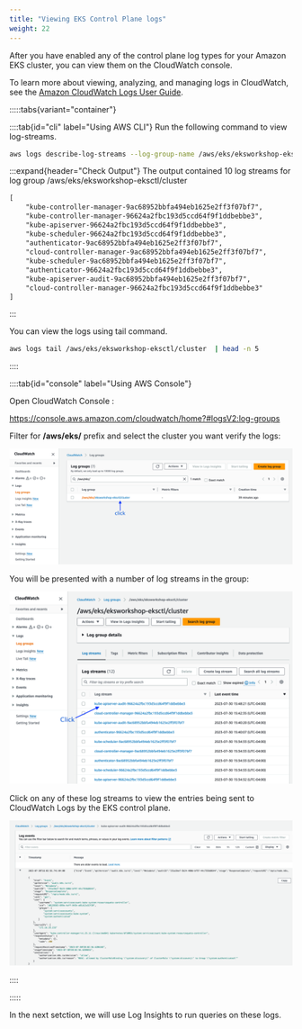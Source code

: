 ```yaml
---
title: "Viewing EKS Control Plane logs"
weight: 22
---
```


After you have enabled any of the control plane log types for your Amazon EKS cluster, you can view them on the CloudWatch console.

To learn more about viewing, analyzing, and managing logs in CloudWatch, see the [Amazon CloudWatch Logs User Guide](https://docs.aws.amazon.com/AmazonCloudWatch/latest/logs/).

:::::tabs{variant="container"}

::::tab{id="cli" label="Using AWS CLI"}
Run the following command to view log-streams.

```bash
aws logs describe-log-streams --log-group-name /aws/eks/eksworkshop-eksctl/cluster --max-items 10 --order-by LastEventTime --query 'logStreams[].logStreamName'
```
:::expand{header="Check Output"}
The output contained 10 log streams for log group /aws/eks/eksworkshop-eksctl/cluster
```
[
    "kube-controller-manager-9ac68952bbfa494eb1625e2ff3f07bf7",
    "kube-controller-manager-96624a2fbc193d5ccd64f9f1ddbebbe3",
    "kube-apiserver-96624a2fbc193d5ccd64f9f1ddbebbe3",
    "kube-scheduler-96624a2fbc193d5ccd64f9f1ddbebbe3",
    "authenticator-9ac68952bbfa494eb1625e2ff3f07bf7",
    "cloud-controller-manager-9ac68952bbfa494eb1625e2ff3f07bf7",
    "kube-scheduler-9ac68952bbfa494eb1625e2ff3f07bf7",
    "authenticator-96624a2fbc193d5ccd64f9f1ddbebbe3",
    "kube-apiserver-audit-9ac68952bbfa494eb1625e2ff3f07bf7",
    "cloud-controller-manager-96624a2fbc193d5ccd64f9f1ddbebbe3"
]
```
:::


You can view the logs using tail command.

```bash
aws logs tail /aws/eks/eksworkshop-eksctl/cluster  | head -n 5
```



::::

::::tab{id="console" label="Using AWS Console"}

Open CloudWatch Console : 

https://console.aws.amazon.com/cloudwatch/home?#logsV2:log-groups

Filter for **/aws/eks/** prefix and select the cluster you want verify the logs:

![EKS Control Plane Logging View](/static/images/detective-controls/log-insights/cloudwatch-logs-1.png)

You will be presented with a number of log streams in the group:

![EKS Control Plane Logging Edit](/static/images/detective-controls/log-insights/cloudwatch-logs-2.png)

Click on any of these log streams to view the entries being sent to CloudWatch Logs by the EKS control plane.

![EKS Control Plane Logging Edit](/static/images/detective-controls/log-insights/cloudwatch-logs-3.png)

::::

:::::

In the next setction, we will use Log Insights to run queries on these logs.

